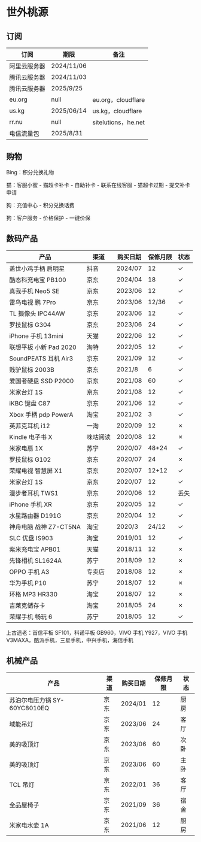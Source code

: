# 世外桃源

## 订阅

订阅|期限|备注
-|-|-
阿里云服务器|2024/11/06
腾讯云服务器|2024/11/03
腾讯云服务器|2025/9/25
eu.org|null|eu.org，cloudflare
us.kg|2025/06/14|us.kg，cloudflare
rr.nu|null|sitelutions，he.net
电信流量包|2025/8/31

## 购物

Bing：积分兑换礼物

猫：客服小蜜 - 猫超卡补卡 - 自助补卡 - 联系在线客服 - 猫超卡过期 - 提交补卡申请

狗：充值中心 - 积分兑换话费

狗：客户服务 - 价格保护 - 一键价保

## 数码产品

产品|渠道|购买日期|保修月限|状态
-|-|-|-|-
盖世小鸡手柄 启明星|抖音|2024/07|12|✓
酷态科充电宝 PB100|京东|2024/04|18|✓
真我手机 Neo5 SE|京东|2023/06|12|✓
雷鸟电视 鹏 7Pro|京东|2023/06|12/36|✓
TL 摄像头 IPC44AW|京东|2023/06|12|✓
罗技鼠标 G304|京东|2023/06|24|✓
iPhone 手机 13mini|天猫|2022/06|12|✓
联想平板 小新 Pad 2020|淘特|2022/05|12|✓
SoundPEATS 耳机 Air3|京东|2021/09|12|✓
贱驴鼠标 2003B|京东|2021/8|6|✓
爱国者硬盘 SSD P2000|京东|2021/08|60|✓
米家台灯 1S|京东|2021/08|12|✓
iKBC 键盘 C87|京东|2021/06|12|✓
Xbox 手柄 pdp PowerA|淘宝|2021/02|3|✓
英菲克耳机 i12|一淘|2020/09|12|✗
Kindle 电子书 X|咪咕阅读|2020/08|12|✗
米家电扇 1X|苏宁|2020/07|48+24|✓
罗技鼠标 G102|京东|2020/07|24|✗
荣耀电视 智慧屏 X1|京东|2020/07|12+12|✓
米家台灯 1S|京东|2020/07|12|✓
漫步者耳机 TWS1|京东|2020/06|12|丢失
iPhone 手机 XR|京东|2020/05|12|✓
水星路由器 D191G|京东|2020/04|12|✓
神舟电脑 战神 Z7-CT5NA|淘宝|2020/3|24/12|✓
SLC 优盘 IS903|淘宝|2019/01|12|✓
紫米充电宝 APB01|天猫|2018/11|12|✗
先锋相机 SL1624A|苏宁|2018/09|12|✗
OPPO 手机 A3|专卖店|2018/08|12|✗
华为手机 P10|苏宁|2018/07|12|✗
环格 MP3 HR330|淘宝|2018/07|12|✗
吉莱克储存卡|淘宝|2018/05|24|✗
荣耀手机 畅玩 6|苏宁|2018/05|12|✓

上古遗老：首信平板 SF101，科诺平板 GB960，VIVO 手机 Y927，VIVO 手机 V3MAXA，酷派手机，三星手机，中兴手机，海信手机

## 机械产品

产品|渠道|购买日期|保修月限|状态
-|-|-|-|-
苏泊尔电压力锅 SY-60YC8010EQ|京东|2024/01|12|厨房
域能吊灯|京东|2023/06|24|客厅
美的吸顶灯|京东|2023/06|60|次卧
美的吸顶灯|京东|2023/06|60|主卧
TCL 吊灯|京东|2022/01|36|客厅
全品屋椅子|京东|2021/09|36|宿舍
米家电水壶 1A|京东|2021/06|12|厨房
